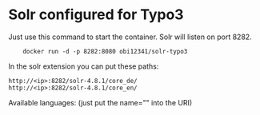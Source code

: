 Solr configured for Typo3
===========

Just use this command to start the container. Solr will listen on port 8282.

        docker run -d -p 8282:8080 obi12341/solr-typo3


In the solr extension you can put these paths:

	http://<ip>:8282/solr-4.8.1/core_de/
	http://<ip>:8282/solr-4.8.1/core_en/

Available languages: (just put the name="" into the URI)
                <core name="core_en" instanceDir="typo3cores" schema="english/schema.xml" dataDir="data/core_en" />
                <core name="core_de" instanceDir="typo3cores" schema="german/schema.xml" dataDir="data/core_de" />
                <core name="core_ar" instanceDir="typo3cores" schema="arabic/schema.xml" dataDir="data/core_ar" />
                <core name="core_hy" instanceDir="typo3cores" schema="armenian/schema.xml" dataDir="data/core_hy" />
                <core name="core_eu" instanceDir="typo3cores" schema="basque/schema.xml" dataDir="data/core_eu" />
                <core name="core_bp" instanceDir="typo3cores" schema="brazilian_portuguese/schema.xml" dataDir="data/core_bp" />
                <core name="core_bg" instanceDir="typo3cores" schema="bulgarian/schema.xml" dataDir="data/core_bg" />
                <core name="core_my" instanceDir="typo3cores" schema="burmese/schema.xml" dataDir="data/core_my" />
                <core name="core_ca" instanceDir="typo3cores" schema="catalan/schema.xml" dataDir="data/core_ca" />
                <core name="core_zh" instanceDir="typo3cores" schema="chinese/schema.xml" dataDir="data/core_zh" />
                <core name="core_cs" instanceDir="typo3cores" schema="czech/schema.xml" dataDir="data/core_cs" />
                <core name="core_da" instanceDir="typo3cores" schema="danish/schema.xml" dataDir="data/core_da" />
                <core name="core_nl" instanceDir="typo3cores" schema="dutch/schema.xml" dataDir="data/core_nl" />
                <core name="core_fi" instanceDir="typo3cores" schema="finnish/schema.xml" dataDir="data/core_fi" />
                <core name="core_fr" instanceDir="typo3cores" schema="french/schema.xml" dataDir="data/core_fr" />
                <core name="core_gl" instanceDir="typo3cores" schema="galician/schema.xml" dataDir="data/core_gl" />
                <core name="core_el" instanceDir="typo3cores" schema="greek/schema.xml" dataDir="data/core_el" />
                <core name="core_hi" instanceDir="typo3cores" schema="hindi/schema.xml" dataDir="data/core_hi" />
                <core name="core_hu" instanceDir="typo3cores" schema="hungarian/schema.xml" dataDir="data/core_hu" />
                <core name="core_id" instanceDir="typo3cores" schema="indonesian/schema.xml" dataDir="data/core_id" />
                <core name="core_it" instanceDir="typo3cores" schema="italian/schema.xml" dataDir="data/core_it" />
                <core name="core_ja" instanceDir="typo3cores" schema="japanese/schema.xml" dataDir="data/core_ja" />
                <core name="core_km" instanceDir="typo3cores" schema="khmer/schema.xml" dataDir="data/core_km" />
                <core name="core_ko" instanceDir="typo3cores" schema="korean/schema.xml" dataDir="data/core_ko" />
                <core name="core_lo" instanceDir="typo3cores" schema="lao/schema.xml" dataDir="data/core_lo" />
                <core name="core_no" instanceDir="typo3cores" schema="norwegian/schema.xml" dataDir="data/core_no" />
                <core name="core_fa" instanceDir="typo3cores" schema="persian/schema.xml" dataDir="data/core_fa" />
                <core name="core_pl" instanceDir="typo3cores" schema="polish/schema.xml" dataDir="data/core_pl" />
                <core name="core_pt" instanceDir="typo3cores" schema="portuguese/schema.xml" dataDir="data/core_pt" />
                <core name="core_ro" instanceDir="typo3cores" schema="romanian/schema.xml" dataDir="data/core_ro" />
                <core name="core_ru" instanceDir="typo3cores" schema="russian/schema.xml" dataDir="data/core_ru" />
                <core name="core_es" instanceDir="typo3cores" schema="spanish/schema.xml" dataDir="data/core_es" />
                <core name="core_sv" instanceDir="typo3cores" schema="swedish/schema.xml" dataDir="data/core_sv" />
                <core name="core_th" instanceDir="typo3cores" schema="thai/schema.xml" dataDir="data/core_th" />
                <core name="core_tr" instanceDir="typo3cores" schema="turkish/schema.xml" dataDir="data/core_tr" />
                <core name="core_uk" instanceDir="typo3cores" schema="ukrainian/schema.xml" dataDir="data/core_uk" />
